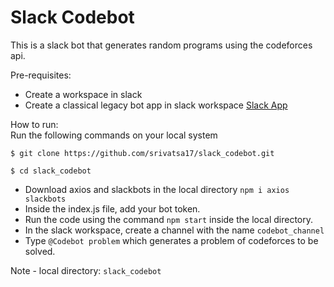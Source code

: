 # Slack Codebot
This is a slack bot that generates random programs using the codeforces api.

Pre-requisites:
* Create a workspace in slack 
* Create a classical legacy bot app in slack workspace [Slack App](https://api.slack.com/apps?new_classic_app=1 "Slack App")

How to run:<br/>
Run the following commands on your local system

```
$ git clone https://github.com/srivatsa17/slack_codebot.git

$ cd slack_codebot
```

* Download axios and slackbots in the local directory `npm i axios slackbots`
* Inside the index.js file, add your bot token.
* Run the code using the command `npm start` inside the local directory.
* In the slack workspace, create a channel with the name `codebot_channel` 
* Type `@Codebot problem` which generates a problem of codeforces to be solved.

Note - local directory: `slack_codebot`

